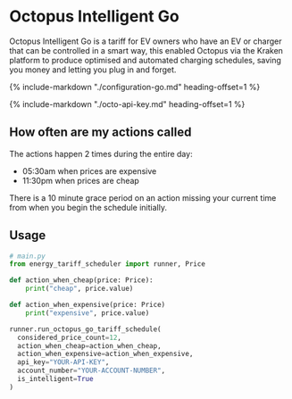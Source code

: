 # Octopus Intelligent Go

Octopus Intelligent Go is a tariff for EV owners who have an EV or charger that can be controlled in a smart way, this enabled Octopus via the Kraken platform to produce optimised and automated charging schedules, saving you money and letting you plug in and forget.

<!--start-->
{%
    include-markdown "./configuration-go.md"
    heading-offset=1
%}
<!--end-->

<!--start-->
{%
    include-markdown "./octo-api-key.md"
    heading-offset=1
%}
<!--end-->

## How often are my actions called

The actions happen 2 times during the entire day:

- 05:30am when prices are expensive
- 11:30pm when prices are cheap

There is a 10 minute grace period on an action missing your current time from when you begin the schedule initially.

## Usage

```py
# main.py
from energy_tariff_scheduler import runner, Price

def action_when_cheap(price: Price):
    print("cheap", price.value)

def action_when_expensive(price: Price)
    print("expensive", price.value)

runner.run_octopus_go_tariff_schedule(
  considered_price_count=12,
  action_when_cheap=action_when_cheap,
  action_when_expensive=action_when_expensive,
  api_key="YOUR-API-KEY",
  account_number="YOUR-ACCOUNT-NUMBER",
  is_intelligent=True
)
```
